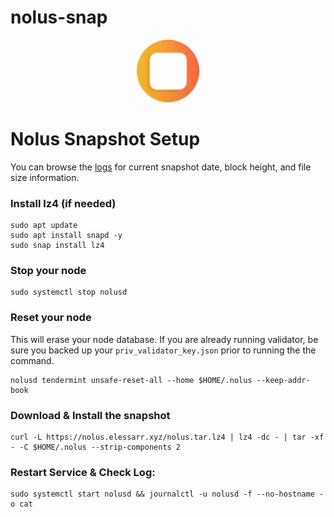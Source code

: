 # nolus-snap

<p align="center">
  <img height="100" height="auto" src="https://raw.githubusercontent.com/Nodeist/Kurulumlar/main/logos/nolus.png">
</p>


# Nolus Snapshot Setup

You can browse the [logs](https://nolus.elessarr.xyz/log.json) for current snapshot date, block height, and file size information.


### Install lz4 (if needed)
```
sudo apt update
sudo apt install snapd -y
sudo snap install lz4
```

### Stop your node
```
sudo systemctl stop nolusd
```

### Reset your node
This will erase your node database. If you are already running validator, be sure you backed up your `priv_validator_key.json` prior to running the the command.

```
nolusd tendermint unsafe-reset-all --home $HOME/.nolus --keep-addr-book
```

### Download & Install the snapshot
```
curl -L https://nolus.elessarr.xyz/nolus.tar.lz4 | lz4 -dc - | tar -xf - -C $HOME/.nolus --strip-components 2
```

### Restart Service & Check Log:
```
sudo systemctl start nolusd && journalctl -u nolusd -f --no-hostname -o cat
